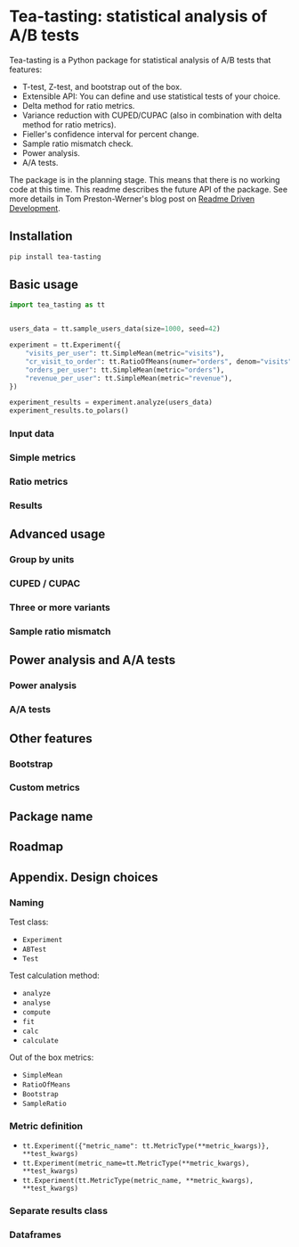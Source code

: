 # Tea-tasting: statistical analysis of A/B tests

Tea-tasting is a Python package for statistical analysis of A/B tests that features:

- T-test, Z-test, and bootstrap out of the box.
- Extensible API: You can define and use statistical tests of your choice.
- Delta method for ratio metrics.
- Variance reduction with CUPED/CUPAC (also in combination with delta method for ratio metrics).
- Fieller's confidence interval for percent change.
- Sample ratio mismatch check.
- Power analysis.
- A/A tests.

The package is in the planning stage. This means that there is no working code at this time. This readme describes the future API of the package. See more details in Tom Preston-Werner's blog post on [Readme Driven Development](https://tom.preston-werner.com/2010/08/23/readme-driven-development).

## Installation

```bash
pip install tea-tasting
```

## Basic usage

```python
import tea_tasting as tt


users_data = tt.sample_users_data(size=1000, seed=42)

experiment = tt.Experiment({
    "visits_per_user": tt.SimpleMean(metric="visits"),
    "cr_visit_to_order": tt.RatioOfMeans(numer="orders", denom="visits"),
    "orders_per_user": tt.SimpleMean(metric="orders"),
    "revenue_per_user": tt.SimpleMean(metric="revenue"),
})

experiment_results = experiment.analyze(users_data)
experiment_results.to_polars()
```

### Input data

### Simple metrics

### Ratio metrics

### Results

## Advanced usage

### Group by units

### CUPED / CUPAC

### Three or more variants

### Sample ratio mismatch

## Power analysis and A/A tests

### Power analysis

### A/A tests

## Other features

### Bootstrap

### Custom metrics

## Package name

## Roadmap

## Appendix. Design choices

### Naming

Test class:

- `Experiment`
- `ABTest`
- `Test`

Test calculation method:

- `analyze`
- `analyse`
- `compute`
- `fit`
- `calc`
- `calculate`

Out of the box metrics:

- `SimpleMean`
- `RatioOfMeans`
- `Bootstrap`
- `SampleRatio`

### Metric definition

- `tt.Experiment({"metric_name": tt.MetricType(**metric_kwargs)}, **test_kwargs)`
- `tt.Experiment(metric_name=tt.MetricType(**metric_kwargs), **test_kwargs)`
- `tt.Experiment(tt.MetricType(metric_name, **metric_kwargs), **test_kwargs)`

### Separate results class

### Dataframes
